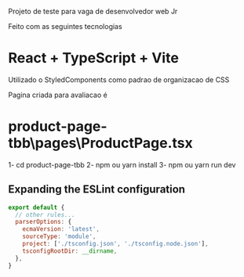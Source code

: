
Projeto de teste para vaga de desenvolvedor web Jr

Feito com as seguintes tecnologias

# React + TypeScript + Vite

Utilizado o StyledComponents como padrao de organizacao de CSS

Pagina criada para avaliacao é 

# product-page-tbb\pages\ProductPage.tsx

1- cd product-page-tbb
2- npm ou yarn install
3- npm ou yarn run dev

## Expanding the ESLint configuration

```js
export default {
  // other rules...
  parserOptions: {
    ecmaVersion: 'latest',
    sourceType: 'module',
    project: ['./tsconfig.json', './tsconfig.node.json'],
    tsconfigRootDir: __dirname,
  },
}
```

